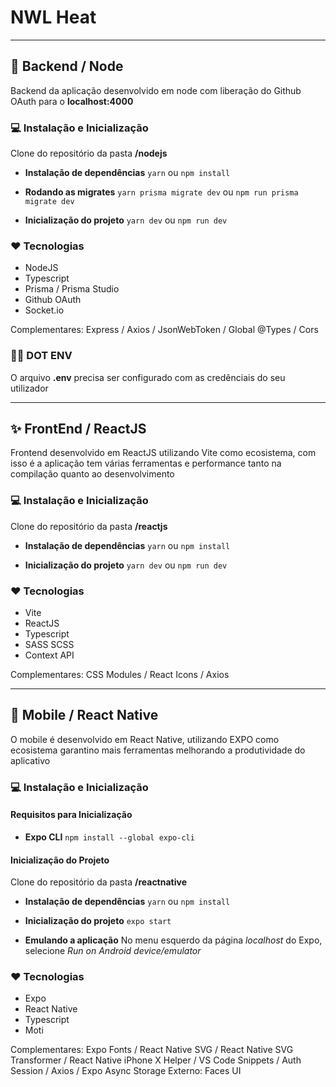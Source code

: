 # NWL Heat

---

## 🎲 Backend / Node

Backend da aplicação desenvolvido em node com liberação do Github OAuth para o **localhost:4000**

### 💻 Instalação e Inicialização

Clone do repositório da pasta **/nodejs**

- **Instalação de dependências**
  `yarn` ou `npm install`

- **Rodando as migrates**
  `yarn prisma migrate dev` ou `npm run prisma migrate dev`

- **Inicialização do projeto**
  `yarn dev` ou `npm run dev`

### ❤ Tecnologias

- NodeJS
- Typescript
- Prisma / Prisma Studio
- Github OAuth
- Socket.io

Complementares: Express / Axios / JsonWebToken / Global @Types / Cors

### 👨‍💻 DOT ENV

O arquivo **.env** precisa ser configurado com as credênciais do seu utilizador

---

## ✨ FrontEnd / ReactJS

Frontend desenvolvido em ReactJS utilizando Vite como ecosistema, com isso é a aplicação tem várias ferramentas e performance tanto na compilação quanto ao desenvolvimento

### 💻 Instalação e Inicialização

Clone do repositório da pasta **/reactjs**

- **Instalação de dependências**
  `yarn` ou `npm install`

- **Inicialização do projeto**
  `yarn dev` ou `npm run dev`

### ❤ Tecnologias

- Vite
- ReactJS
- Typescript
- SASS SCSS
- Context API

Complementares: CSS Modules / React Icons / Axios

---

## 📳 Mobile / React Native

O mobile é desenvolvido em React Native, utilizando EXPO como ecosistema garantino mais ferramentas melhorando a produtividade do aplicativo

### 💻 Instalação e Inicialização

#### Requisitos para Inicialização

- **Expo CLI**
  `npm install --global expo-cli`

#### Inicialização do Projeto

Clone do repositório da pasta **/reactnative**

- **Instalação de dependências**
  `yarn` ou `npm install`

- **Inicialização do projeto**
  `expo start`

- **Emulando a aplicação**
  No menu esquerdo da página _localhost_ do Expo, selecione _*Run on Android device/emulator*_

### ❤ Tecnologias

- Expo
- React Native
- Typescript
- Moti

Complementares: Expo Fonts / React Native SVG / React Native SVG Transformer / React Native iPhone X Helper / VS Code Snippets / Auth Session / Axios / Expo Async Storage
Externo: Faces UI
